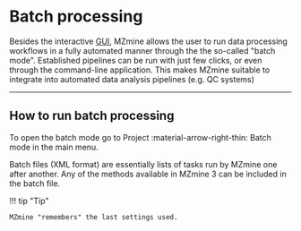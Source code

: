 # Batch processing

Besides the interactive [GUI](../Main-window-overview.md), MZmine allows the user to run data processing workflows in a fully automated manner through the the so-called "batch mode". Established pipelines can be run with just few clicks, or even through the command-line application. This makes MZmine suitable to integrate into automated data analysis pipelines (e.g. QC systems)

---
## **How to run batch processing**
To open the batch mode go to Project :material-arrow-right-thin: Batch mode in the main menu.

Batch files (XML format) are essentially lists of tasks run by MZmine one after another. Any of the methods available in MZmine 3 can be included in the batch file.


!!! tip "Tip"

    MZmine "remembers" the last settings used.




